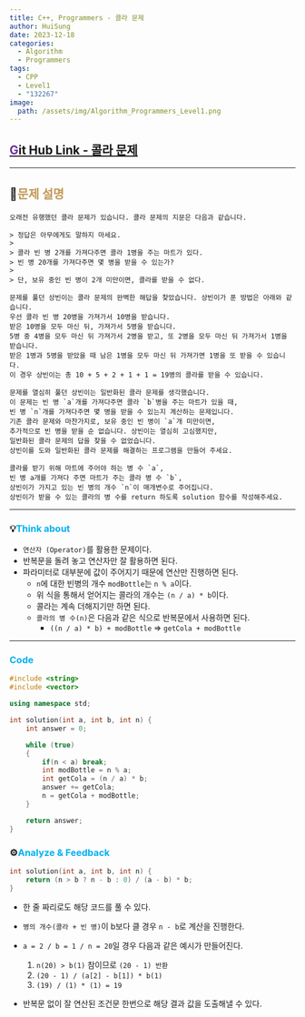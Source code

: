 ```yaml
---
title: C++, Programmers - 콜라 문제
author: HuiSung
date: 2023-12-18
categories:
  - Algorithm
  - Programmers
tags:
  - CPP
  - Level1
  - "132267"
image:
  path: /assets/img/Algorithm_Programmers_Level1.png
---
```


## [<span style="color:#7030a0">G</span>it Hub Link - 콜라 문제](https://github.com/iamdeveloperz/Programmers/tree/main/%ED%94%84%EB%A1%9C%EA%B7%B8%EB%9E%98%EB%A8%B8%EC%8A%A4/1/132267.%E2%80%85%EC%BD%9C%EB%9D%BC%E2%80%85%EB%AC%B8%EC%A0%9C)

---

## 💫<span style="color:#c29956">문제 설명</span>

```
오래전 유행했던 콜라 문제가 있습니다. 콜라 문제의 지문은 다음과 같습니다.

> 정답은 아무에게도 말하지 마세요.
> 
> 콜라 빈 병 2개를 가져다주면 콜라 1병을 주는 마트가 있다.
> 빈 병 20개를 가져다주면 몇 병을 받을 수 있는가?
> 
> 단, 보유 중인 빈 병이 2개 미만이면, 콜라를 받을 수 없다.

문제를 풀던 상빈이는 콜라 문제의 완벽한 해답을 찾았습니다. 상빈이가 푼 방법은 아래와 같습니다.
우선 콜라 빈 병 20병을 가져가서 10병을 받습니다.
받은 10병을 모두 마신 뒤, 가져가서 5병을 받습니다.
5병 중 4병을 모두 마신 뒤 가져가서 2병을 받고, 또 2병을 모두 마신 뒤 가져가서 1병을 받습니다.
받은 1병과 5병을 받았을 때 남은 1병을 모두 마신 뒤 가져가면 1병을 또 받을 수 있습니다.
이 경우 상빈이는 총 10 + 5 + 2 + 1 + 1 = 19병의 콜라를 받을 수 있습니다.

문제를 열심히 풀던 상빈이는 일반화된 콜라 문제를 생각했습니다.
이 문제는 빈 병 `a`개를 가져다주면 콜라 `b`병을 주는 마트가 있을 때,
빈 병 `n`개를 가져다주면 몇 병을 받을 수 있는지 계산하는 문제입니다.
기존 콜라 문제와 마찬가지로, 보유 중인 빈 병이 `a`개 미만이면,
추가적으로 빈 병을 받을 순 없습니다. 상빈이는 열심히 고심했지만,
일반화된 콜라 문제의 답을 찾을 수 없었습니다.
상빈이를 도와 일반화된 콜라 문제를 해결하는 프로그램을 만들어 주세요.

콜라를 받기 위해 마트에 주어야 하는 병 수 `a`,
빈 병 a개를 가져다 주면 마트가 주는 콜라 병 수 `b`,
상빈이가 가지고 있는 빈 병의 개수 `n`이 매개변수로 주어집니다.
상빈이가 받을 수 있는 콜라의 병 수를 return 하도록 solution 함수를 작성해주세요.
```

---

### 💡<span style="color:#00b0f0">Think about</span>

- `연산자 (Operator)`를 활용한 문제이다.
- 반복문을 돌려 놓고 연산자만 잘 활용하면 된다.
- 파라미터로 대부분에 값이 주어지기 때문에 연산만 진행하면 된다.
	- `n`에 대한 빈병의 개수 `modBottle`는 `n % a`이다.
	- 위 식을 통해서 얻어지는 콜라의 개수는 `(n / a) * b`이다.
	- 콜라는 계속 더해지기만 하면 된다.
	- `콜라의 병 수(n)`은 다음과 같은 식으로 반복문에서 사용하면 된다.
		- `((n / a) * b) + modBottle` => `getCola + modBottle`

---

### <span style="color:#00b0f0">Code</span>

```cpp
#include <string>
#include <vector>

using namespace std;

int solution(int a, int b, int n) {
    int answer = 0;

    while (true)
    {
        if(n < a) break;
        int modBottle = n % a;
        int getCola = (n / a) * b;
        answer += getCola;
        n = getCola + modBottle;
    }

    return answer;
}
```

### ⚙️<span style="color:#00b0f0">Analyze & Feedback</span>

```cpp
int solution(int a, int b, int n) {
    return (n > b ? n - b : 0) / (a - b) * b;
}
```

- 한 줄 짜리로도 해당 코드를 풀 수 있다.
- `병의 개수(콜라 + 빈 병)`이 b보다 클 경우 `n - b`로 계산을 진행한다.
- `a = 2 / b = 1 / n = 20`일 경우 다음과 같은 예시가 만들어진다.
	1. `n(20) > b(1)` 참이므로 `(20 - 1) 반환`
	2. `(20 - 1) / (a[2] - b[1]) * b(1)`
	3. `(19) / (1) * (1) = 19`

- 반복문 없이 잘 연산된 조건문 한번으로 해당 결과 값을 도출해낼 수 있다.